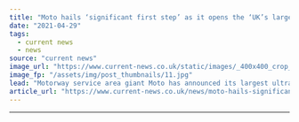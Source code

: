 ```yaml
---
title: "Moto hails ‘significant first step’ as it opens the ‘UK’s largest EV charging site’"
date: "2021-04-29"
tags: 
  - current news
  - news
source: "current news"
image_url: "https://www.current-news.co.uk/static/images/_400x400_crop_center-center/Moto-Rugby-site-credit-Moto.jpg"
image_fp: "/assets/img/post_thumbnails/11.jpg"
lead: "​Motorway service area giant Moto has announced its largest ultra-rapid charging site, which will open in Rugby tomorrow (30 April)."
article_url: "https://www.current-news.co.uk/news/moto-hails-significant-first-step-as-it-opens-the-uks-largest-ev-charging-site?utm_source=rss-feeds&utm_medium=rss&utm_campaign=rss"
---
```


---
